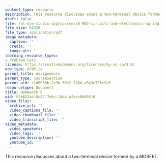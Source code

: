 ```yaml
---
content_type: resource
description: This resource discusses about a two-terminal device formed by a MOSFET.
draft: false
file: /ol-ocw-studio-app/courses/6-002-circuits-and-electronics-spring-2007/95e622ad8c877e6c14daafecc0b09516_hw6.pdf
file_size: 68326
file_type: application/pdf
image_metadata:
  caption: ''
  credit: ''
  image-alt: ''
learning_resource_types:
- Problem Sets
license: https://creativecommons.org/licenses/by-nc-sa/4.0/
ocw_type: OCWFile
parent_title: Assignments
parent_type: CourseSection
parent_uid: e106059b-2e3b-50c2-726d-a543c775c9c6
resourcetype: Document
title: Homework 6
uid: 95e622ad-8c87-7e6c-14da-afecc0b09516
video_files:
  archive_url: ''
  video_captions_file: ''
  video_thumbnail_file: ''
  video_transcript_file: ''
video_metadata:
  video_speakers: ''
  video_tags: ''
  youtube_description: ''
  youtube_id: ''
---
```

This resource discusses about a two-terminal device formed by a MOSFET.